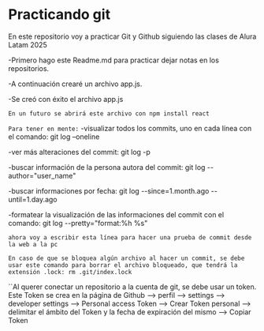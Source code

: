 <h1>Practicando git</h1>
<p>En este repositorio voy a practicar Git y Github siguiendo las clases de Alura Latam 2025</p>
-Primero hago este Readme.md para practicar dejar notas en los repositorios.

-A continuación crearé un archivo app.js.

-Se creó con éxito el archivo app.js

``En un futuro se abrirá este archivo con npm install react``

``Para tener en mente:``
-visualizar todos los commits, uno en cada línea con el comando: git log –oneline

-ver más alteraciones del commit: git log -p

-buscar  información de la persona autora del commit: git log --author="user_name"

-buscar informaciones por fecha: git log --since=1.month.ago --until=1.day.ago

-formatear la visualización de las informaciones del commit con el comando: git log --pretty="format:%h %s"

``ahora voy a escribir esta línea para hacer una prueba de commit desde la web a la pc``

``En caso de que se bloquea algún archivo al hacer un commit, se debe usar este comando para borrar el archivo bloqueado, que tendrá la extensión .lock: rm .git/index.lock``

``Al querer conectar un repositorio a la cuenta de git, se debe usar un token. Este Token se crea en la página de Github --> perfil --> settings --> developer settings --> Personal access Token --> Crear Token personal --> delimitar el ámbito del Token y la fecha de expiración del mismo --> Copiar Token